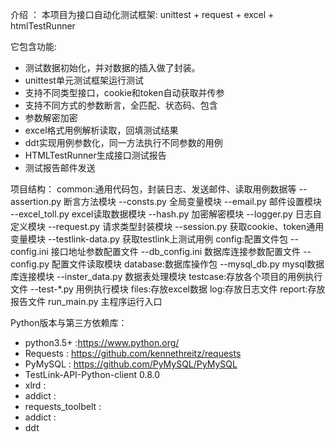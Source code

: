 
介绍 ：
  本项目为接口自动化测试框架: unittest + request + excel + htmlTestRunner

  它包含功能:
  * 测试数据初始化，并对数据的插入做了封装。
  * unittest单元测试框架运行测试
  * 支持不同类型接口，cookie和token自动获取并传参
  * 支持不同方式的参数断言，全匹配、状态码、包含
  * 参数解密加密
  * excel格式用例解析读取，回填测试结果
  * ddt实现用例参数化，同一方法执行不同参数的用例
  * HTMLTestRunner生成接口测试报告
  * 测试报告邮件发送

项目结构：
common:通用代码包，封装日志、发送邮件、读取用例数据等
    --assertion.py  断言方法模块
    --consts.py     全局变量模块
    --email.py      邮件设置模块
    --excel_toll.py excel读取数据模块
    --hash.py       加密解密模块
    --logger.py     日志自定义模块
    --request.py    请求类型封装模块
    --session.py    获取cookie、token通用变量模块
    --testlink-data.py  获取testlink上测试用例
config:配置文件包
    --config.ini    接口地址参数配置文件
    --db_config.ini 数据库连接参数配置文件
    --config.py     配置文件读取模块
database:数据库操作包
    --mysql_db.py   mysql数据库连接模块
    --inster_data.py    数据表处理模块
testcase:存放各个项目的用例执行文件
    --test-*.py 用例执行模块
files:存放excel数据
log:存放日志文件
report:存放报告文件
run_main.py 主程序运行入口

Python版本与第三方依赖库：
  * python3.5+ :https://www.python.org/
  * Requests : https://github.com/kennethreitz/requests
  * PyMySQL : https://github.com/PyMySQL/PyMySQL
  * TestLink-API-Python-client 0.8.0
  * xlrd : 
  * addict : 
  * requests_toolbelt : 
  * addict : 
  * ddt
  